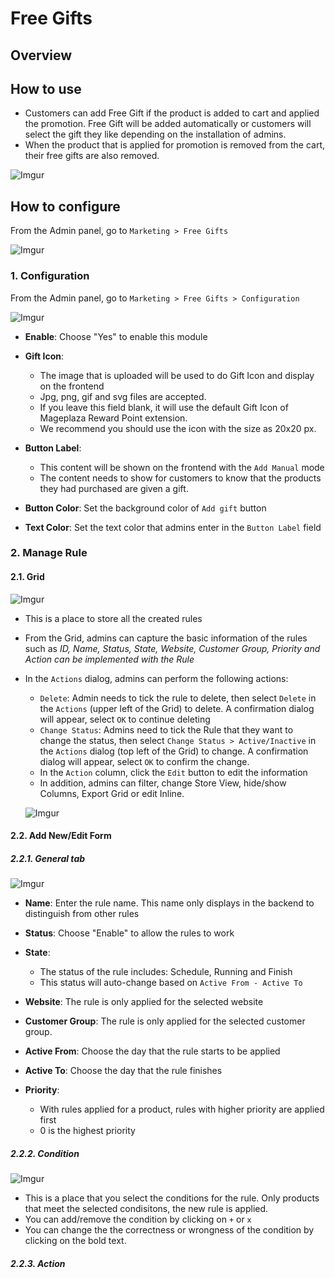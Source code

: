 # Free Gifts
## Overview


## How to use

- Customers can add Free Gift if the product is added to cart and applied the promotion. Free Gift will be added automatically or customers will select the gift they like depending on the installation of admins.
- When the product that is applied for promotion is removed from the cart, their free gifts are also removed.

![Imgur](https://i.imgur.com/3CFLTaG.png)

## How to configure

From the Admin panel, go to `Marketing > Free Gifts`

![Imgur](https://i.imgur.com/dWZ4sT6.png)

### 1. Configuration

From the Admin panel, go to `Marketing > Free Gifts > Configuration`

![Imgur](https://i.imgur.com/1qG9Zt9.png)

- **Enable**: Choose "Yes" to enable this module
- **Gift Icon**:
  - The image that is uploaded will be used to do Gift Icon and display on the frontend
  - Jpg, png, gif and svg files are accepted.
  - If you leave this field blank, it will use the default Gift Icon of Mageplaza Reward Point extension.
  - We recommend you should use the icon with the size as 20x20 px.
  
- **Button Label**:
  - This content will be shown on the frontend with the `Add Manual` mode
  - The content needs to show for customers to know that the products they had purchased are given a gift.
  
- **Button Color**: Set the background color of `Add gift` button
- **Text Color**: Set the text color that admins enter in the `Button Label` field

### 2. Manage Rule
#### 2.1. Grid
![Imgur](https://i.imgur.com/nhPgvzc.png)

- This is a place to store all the created rules
- From the Grid, admins can capture the basic information of the rules such as *ID, Name, Status, State, Website, Customer Group, Priority and Action can be implemented with the Rule*
- In the `Actions` dialog, admins can perform the following actions:
  - `Delete`: Admin needs to tick the rule to delete, then select `Delete` in the `Actions` (upper left of the Grid) to delete. A confirmation dialog will appear, select `OK` to continue deleting
  - `Change Status`: Admins need to tick the Rule that they want to change the status, then select `Change Status > Active/Inactive` in the `Actions` dialog (top left of the Grid) to change. A confirmation dialog will appear, select `OK` to confirm the change.
  - In the `Action` column, click the `Edit` button to edit the information
  - In addition, admins can filter, change Store View, hide/show Columns, Export Grid or edit Inline.
  
  ![Imgur](https://i.imgur.com/mJT42fV.png)
  
#### 2.2. Add New/Edit Form
##### 2.2.1. General tab

![Imgur](https://i.imgur.com/iqkEVix.png)


- **Name**: Enter the rule name. This name only displays in the backend to distinguish from other rules
- **Status**: Choose "Enable" to allow the rules to work
- **State**:
  - The status of the rule includes: Schedule, Running and Finish
  - This status will auto-change based on `Active From - Active To`

- **Website**: The rule is only applied for the selected website
- **Customer Group**: The rule is only applied for the selected customer group.
- **Active From**: Choose the day that the rule starts to be applied
- **Active To**: Choose the day that the rule finishes
- **Priority**:
  - With rules applied for a product, rules with higher priority are applied first
  - 0 is the highest priority
  
##### 2.2.2. Condition

![Imgur](https://i.imgur.com/eBJefE1.png)

- This is a place that you select the conditions for the rule. Only products that meet the selected condisitons, the new rule is applied.
- You can add/remove the condition by clicking on `+` or `x`
- You can change the the correctness or wrongness of the condition by clicking on the bold text.

##### 2.2.3. Action






























